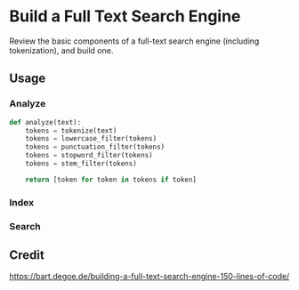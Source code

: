 # Build a Full Text Search Engine

Review the basic components of a full-text search engine (including tokenization), and build one.

## Usage

### Analyze

```python 
def analyze(text):
    tokens = tokenize(text)
    tokens = lowercase_filter(tokens)
    tokens = punctuation_filter(tokens)
    tokens = stopword_filter(tokens)
    tokens = stem_filter(tokens)

    return [token for token in tokens if token]
```

### Index

### Search


## Credit

https://bart.degoe.de/building-a-full-text-search-engine-150-lines-of-code/
